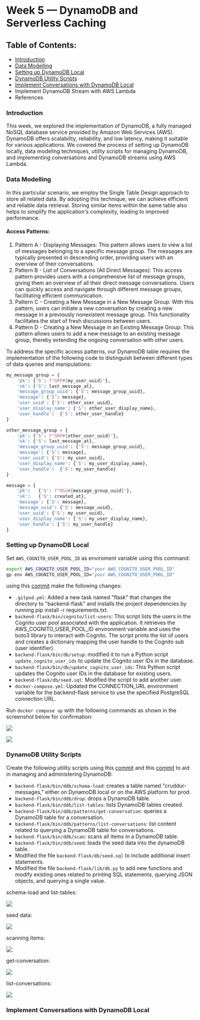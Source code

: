 # Week 5 — DynamoDB and Serverless Caching

## Table of Contents:

  - [Introduction](#introduction)
  - [Data Modelling](#data-modelling)
  - [Setting up DynamoDB Local](#setting-up-dynamodb-local)
  - [DynamoDB Utility Scripts](#dynamodb-utility-scripts)
  - [Implement Conversations with DynamoDB Local](#implement-conversations-with-dynamodb-local)
  - Implement DynamoDB Stream with AWS Lambda
  - References

### Introduction

This week, we explored the implementation of DynamoDB, a fully managed NoSQL database service provided by Amazon Web Services (AWS). DynamoDB offers scalability, reliability, and low latency, making it suitable for various applications. We covered the process of setting up DynamoDB locally, data modeling techniques, utility scripts for managing DynamoDB, and implementing conversations and DynamoDB streams using AWS Lambda.

### Data Modelling

In this particular scenario, we employ the Single Table Design approach to store all related data. By adopting this technique, we can achieve efficient and reliable data retrieval. Storing similar items within the same table also helps to simplify the application's complexity, leading to improved performance.

#### Access Patterns:

  1. Pattern A - Displaying Messages:
This pattern allows users to view a list of messages belonging to a specific message group. The messages are typically presented in descending order, providing users with an overview of their conversations.
  2. Pattern B - List of Conversations (All Direct Messages):
This access pattern provides users with a comprehensive list of message groups, giving them an overview of all their direct message conversations. Users can quickly access and navigate through different message groups, facilitating efficient communication.
  3. Pattern C - Creating a New Message in a New Message Group:
With this pattern, users can initiate a new conversation by creating a new message in a previously nonexistent message group. This functionality facilitates the start of fresh discussions between users.
  4. Pattern D - Creating a New Message in an Existing Message Group:
This pattern allows users to add a new message to an existing message group, thereby extending the ongoing conversation with other users.

To address the specific access patterns, our DynamoDB table requires the implementation of the following code to distinguish between different types of data queries and manipulations:

```python
my_message_group = {
    'pk': {'S': f"GRP#{my_user_uuid}"},
    'sk': {'S': last_message_at},
    'message_group_uuid': {'S': message_group_uuid},
    'message': {'S': message},
    'user_uuid': {'S': other_user_uuid},
    'user_display_name': {'S': other_user_display_name},
    'user_handle':  {'S': other_user_handle}
}

other_message_group = {
    'pk': {'S': f"GRP#{other_user_uuid}"},
    'sk': {'S': last_message_at},
    'message_group_uuid': {'S': message_group_uuid},
    'message': {'S': message},
    'user_uuid': {'S': my_user_uuid},
    'user_display_name': {'S': my_user_display_name},
    'user_handle':  {'S': my_user_handle}
}

message = {
    'pk':   {'S': f"MSG#{message_group_uuid}"},
    'sk':   {'S': created_at},
    'message': {'S': message},
    'message_uuid': {'S': message_uuid},
    'user_uuid': {'S': my_user_uuid},
    'user_display_name': {'S': my_user_display_name},
    'user_handle': {'S': my_user_handle}
}
```

### Setting up DynamoDB Local

Set `AWS_COGNITO_USER_POOL_ID` as enviroment variable using this command:

```sh
export AWS_COGNITO_USER_POOL_ID="your AWS_COGNITO_USER_POOL_ID"
gp env AWS_COGNITO_USER_POOL_ID="your AWS_COGNITO_USER_POOL_ID"
```

using this [commit](https://github.com/afumchris/aws-bootcamp-cruddur-2023/commit/b54210c4c8a4a10a0e4b90ba61b57347f864b42b) make the following changes:

  - `.gitpod.yml`: Added a new task named "flask" that changes the directory to "backend-flask" and installs the project dependencies by running pip install -r requirements.txt.
  - `backend-flask/bin/cognito/list-users`: This script lists the users in the Cognito user pool associated with the application.
It retrieves the AWS_COGNITO_USER_POOL_ID environment variable and uses the boto3 library to interact with Cognito.
The script prints the list of users and creates a dictionary mapping the user handle to the Cognito sub (user identifier).
  - `backend-flask/bin/db/setup`: modified it to run a Python script `update_cognito_user_ids` to update the Cognito user IDs in the database.
  - `backend-flask/bin/db/update_cognito_user_ids`: This Python script updates the Cognito user IDs in the database for existing users.
  - `backend-flask/db/seed.sql`: Modified the script to add another user.
  - `docker-compose.yml`: Updated the CONNECTION_URL environment variable for the backend-flask service to use the specified PostgreSQL connection URL.

Run `docker compose up` with the following commands as shown in the screenshot below for confirmation:

![](/journal/dynamodb-local.png)

![](assets/list-users.png)





### DynamoDB Utility Scripts

Create the following utility scripts using this [commit](https://github.com/afumchris/aws-bootcamp-cruddur-2023/commit/e2096e9a35e09418df10872e102855ea19041fb5) and this [commit](https://github.com/afumchris/aws-bootcamp-cruddur-2023/commit/a062d274bd00347f92e668855212516cdb66a2af) to aid in managing and administering DynamoDB:

  - `backend-flask/bin/ddb/schema-load`: creates a table named "cruddur-messages," either on DynamoDB local or on the AWS platform for prod.
  - `backend-flask/bin/ddb/drop`: drops a DynamoDB table.
  - `backend-flask/bin/ddb/list-tables`: lists DynamoDB tables created.
  - `backend-flask/bin/ddb/patterns/get-conversation`: queries a DynamoDB table for a conversation.
  - `backend-flask/bin/ddb/patterns/list-conversations`: list content related to querying a DynamoDB table for conversations.
  - `backend-flask/bin/ddb/scan`: scans all items in a DynamoDB table.
  - `backend-flask/bin/ddb/seed`: loads the seed data into the dynamoDB table.
  - Modified the file `backend-flask/db/seed.sql` to include additional insert statements.
  - Modified the file `backend-flask/lib/db.py` to add new functions and modify existing ones related to printing SQL statements, querying JSON objects, and querying a single value.


schema-load and list-tables:

![](assets/list-tables.png)

seed data:

![](assets/ddb-seed.png)

scanning items:

![](assets/ddb-scan.png)

get-conversation:

![](assets/get-conversation.png)

list-conversations:

![](assets/list-conversations.png)



### Implement Conversations with DynamoDB Local



